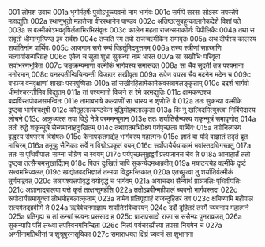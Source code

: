 001	लोमश उवाच
001a	भृगोर्महर्षेः पुत्रोऽभूच्च्यवनो नाम भार्गवः
001c	समीपे सरसः सोऽस्य तपस्तेपे महाद्युतिः
002a	स्थाणुभूतो महातेजा वीरस्थानेन पाण्डव
002c	अतिष्ठत्सुबहून्कालानेकदेशे विशां पते
003a	स वल्मीकोऽभवदृषिर्लताभिरभिसंवृतः
003c	कालेन महता राजन्समाकीर्णः पिपीलिकैः
004a	तथा स संवृतो धीमान्मृत्पिण्ड इव सर्वशः
004c	तप्यति स्म तपो राजन्वल्मीकेन समावृतः
005a	अथ दीर्घस्य कालस्य शर्यातिर्नाम पार्थिवः
005c	आजगाम सरो रम्यं विहर्तुमिदमुत्तमम्
006a	तस्य स्त्रीणां सहस्राणि चत्वार्यासन्परिग्रहः
006c	एकैव च सुता शुभ्रा सुकन्या नाम भारत
007a	सा सखीभिः परिवृता सर्वाभरणभूषिता
007c	चङ्क्रम्यमाणा वल्मीकं भार्गवस्य समासदत्
008a	सा चैव सुदती तत्र पश्यमाना मनोरमान्
008c	वनस्पतीन्विचिन्वन्ती विजहार सखीवृता
009a	रूपेण वयसा चैव मदनेन मदेन च
009c	बभञ्ज वनवृक्षाणां शाखाः परमपुष्पिताः
010a	तां सखीरहितामेकामेकवस्त्रामलङ्कृताम्
010c	ददर्श भार्गवो धीमांश्चरन्तीमिव विद्युतम्
011a	तां पश्यमानो विजने स रेमे परमद्युतिः
011c	क्षामकण्ठश्च ब्रह्मर्षिस्तपोबलसमन्वितः
011e	तामाबभाषे कल्याणीं सा चास्य न शृणोति वै
012a	ततः सुकन्या वल्मीके दृष्ट्वा भार्गवचक्षुषी
012c	कौतूहलात्कण्टकेन बुद्धिमोहबलात्कृता
013a	किं नु खल्विदमित्युक्त्वा निर्बिभेदास्य लोचने
013c	अक्रुध्यत्स तया विद्धे नेत्रे परममन्युमान्
013e	ततः शर्यातिसैन्यस्य शकृन्मूत्रं समावृणोत्
014a	ततो रुद्धे शकृन्मूत्रे सैन्यमानाहदुःखितम्
014c	तथागतमभिप्रेक्ष्य पर्यपृच्छत्स पार्थिवः
015a	तपोनित्यस्य वृद्धस्य रोषणस्य विशेषतः
015c	केनापकृतमद्येह भार्गवस्य महात्मनः
015e	ज्ञातं वा यदि वाज्ञातं तदृतं ब्रूत माचिरम्
016a	तमूचुः सैनिकाः सर्वे न विद्मोऽपकृतं वयम्
016c	सर्वोपायैर्यथाकामं भवांस्तदधिगच्छतु
017a	ततः स पृथिवीपालः साम्ना चोग्रेण च स्वयम्
017c	पर्यपृच्छत्सुहृद्वर्गं प्रत्यजानन्न चैव ते
018a	आनाहार्तं ततो दृष्ट्वा तत्सैन्यमसुखार्दितम्
018c	पितरं दुःखितं चापि सुकन्येदमथाब्रवीत्
019a	मयाटन्त्येह वल्मीके दृष्टं सत्त्वमभिज्वलत्
019c	खद्योतवदभिज्ञातं तन्मया विद्धमन्तिकात्
020a	एतच्छ्रुत्वा तु शर्यातिर्वल्मीकं तूर्णमाद्रवत्
020c	तत्रापश्यत्तपोवृद्धं वयोवृद्धं च भार्गवम्
021a	अयाचदथ सैन्यार्थं प्राञ्जलिः पृथिवीपतिः
021c	अज्ञानाद्बालया यत्ते कृतं तत्क्षन्तुमर्हसि
022a	ततोऽब्रवीन्महीपालं च्यवनो भार्गवस्तदा
022c	रूपौदार्यसमायुक्तां लोभमोहबलात्कृताम्
023a	तामेव प्रतिगृह्याहं राजन्दुहितरं तव
023c	क्षमिष्यामि महीपाल सत्यमेतद्ब्रवीमि ते
024a	ऋषेर्वचनमाज्ञाय शर्यातिरविचारयन्
024c	ददौ दुहितरं तस्मै च्यवनाय महात्मने
025a	प्रतिगृह्य च तां कन्यां च्यवनः प्रससाद ह
025c	प्राप्तप्रसादो राजा स ससैन्यः पुनराव्रजत्
026a	सुकन्यापि पतिं लब्ध्वा तपस्विनमनिन्दिता
026c	नित्यं पर्यचरत्प्रीत्या तपसा नियमेन च
027a	अग्नीनामतिथीनां च शुश्रूषुरनसूयिका
027c	समाराधयत क्षिप्रं च्यवनं सा शुभानना
